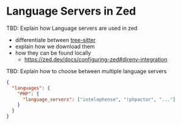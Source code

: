 # Language Servers in Zed

TBD: Explain how Language servers are used in zed

- differentiate between [tree-sitter](/docs/tree-sitter)
- explain how we download them
- how they can be found locally
  - https://zed.dev/docs/configuring-zed#direnv-integration

TBD: Explain how to choose between multiple language servers

```json
{
  "languages": {
    "PHP": {
      "language_servers": ["intelephense", "!phpactor", "..."]
    }
  }
}
```
